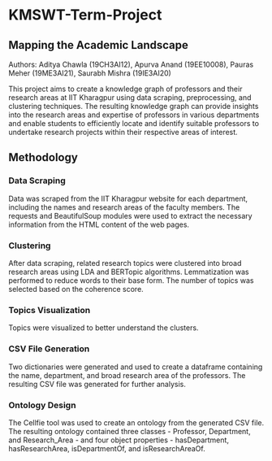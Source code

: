 # KMSWT-Term-Project

## Mapping the Academic Landscape
Authors: Aditya Chawla (19CH3AI12), Apurva Anand (19EE10008), Pauras Meher (19ME3AI21), Saurabh Mishra (19IE3AI20)

This project aims to create a knowledge graph of professors and their research areas at IIT Kharagpur using data scraping, preprocessing, and clustering techniques. The resulting knowledge graph can provide insights into the research areas and expertise of professors in various departments and enable students to efficiently locate and identify suitable professors to undertake research projects within their respective areas of interest.

## Methodology
### Data Scraping
Data was scraped from the IIT Kharagpur website for each department, including the names and research areas of the faculty members. The requests and BeautifulSoup modules were used to extract the necessary information from the HTML content of the web pages.

### Clustering
After data scraping, related research topics were clustered into broad research areas using LDA and BERTopic algorithms. Lemmatization was performed to reduce words to their base form. The number of topics was selected based on the coherence score.

### Topics Visualization
Topics were visualized to better understand the clusters.

### CSV File Generation
Two dictionaries were generated and used to create a dataframe containing the name, department, and broad research area of the professors. The resulting CSV file was generated for further analysis.

### Ontology Design
The Cellfie tool was used to create an ontology from the generated CSV file. The resulting ontology contained three classes - Professor, Department, and Research_Area - and four object properties - hasDepartment, hasResearchArea, isDepartmentOf, and isResearchAreaOf.
